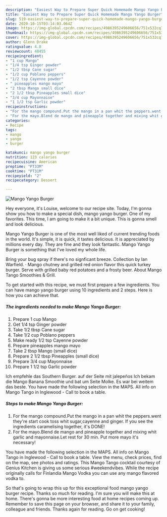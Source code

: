 ```yaml
---
description: "Easiest Way to Prepare Super Quick Homemade Mango Yango Burger"
title: "Easiest Way to Prepare Super Quick Homemade Mango Yango Burger"
slug: 519-easiest-way-to-prepare-super-quick-homemade-mango-yango-burger
date: 2020-10-15T03:14:03.064Z
image: https://img-global.cpcdn.com/recipes/4986395249606656/751x532cq70/mango-yango-burger-recipe-main-photo.jpg
thumbnail: https://img-global.cpcdn.com/recipes/4986395249606656/751x532cq70/mango-yango-burger-recipe-main-photo.jpg
cover: https://img-global.cpcdn.com/recipes/4986395249606656/751x532cq70/mango-yango-burger-recipe-main-photo.jpg
author: Glenn Drake
ratingvalue: 4.8
reviewcount: 48455
recipeingredient:
- "1 cup Mango"
- "1/4 tsp Ginger powder"
- "1/2 tbsp Cane sugar"
- "1/2 cup Poblano peppers"
- "1/2 tsp Cayenne powder"
- " pineapples mango mayo"
- "2 tbsp Mango small dice"
- "2 1/2 tbsp Pineapples small dice"
- "3/4 cup Mayonnaise"
- "1 1/2 tsp Garlic powder"
recipeinstructions:
- "For the mango compound.Put the mango in a pan whit the peppers.went they&#39;re start cook toss whit sugar,cayenne and ginger. If you see the ingredients caramelising together, it&#39;s DONE!"
- "For the mayo.Blend de mango and pineapple together and mixing whit garlic and mayonnaise.Let rest for 30 min. Put more mayo it&#39;s necessary!"
categories:
- Recipe
tags:
- mango
- yango
- burger

katakunci: mango yango burger 
nutrition: 123 calories
recipecuisine: American
preptime: "PT33M"
cooktime: "PT31M"
recipeyield: "2"
recipecategory: Dessert

---
```



![Mango Yango Burger](https://img-global.cpcdn.com/recipes/4986395249606656/751x532cq70/mango-yango-burger-recipe-main-photo.jpg)

Hey everyone, it's Louise, welcome to our recipe site. Today, I'm gonna show you how to make a special dish, mango yango burger. One of my favorites. This time, I am going to make it a bit unique. This is gonna smell and look delicious.

Mango Yango Burger is one of the most well liked of current trending foods in the world. It's simple, it is quick, it tastes delicious. It is appreciated by millions every day. They are fine and they look fantastic. Mango Yango Burger is something that I've loved my whole life.

Bring your bug spray if there&#39;s no signficant breeze. Collection by Ian Warfield. · Mango chutney and grilled red onion flavor this quick turkey burger. Serve with grilled baby red potatoes and a frosty beer. About Mango Tango Smoothies &amp; Grill.


To get started with this recipe, we must first prepare a few ingredients. You can have mango yango burger using 10 ingredients and 2 steps. Here is how you can achieve that.

<!--inarticleads1-->

##### The ingredients needed to make Mango Yango Burger:

1. Prepare 1 cup Mango
1. Get 1/4 tsp Ginger powder
1. Take 1/2 tbsp Cane sugar
1. Take 1/2 cup Poblano peppers
1. Make ready 1/2 tsp Cayenne powder
1. Prepare  pineapples mango mayo
1. Take 2 tbsp Mango (small dice)
1. Prepare 2 1/2 tbsp Pineapples (small dice)
1. Prepare 3/4 cup Mayonnaise
1. Prepare 1 1/2 tsp Garlic powder


Ich empfehle das Southern Burger. auf der Seite mit jalepeños Ich bekam die Mango Banana Smoothie und bat um Seite Molke. Es war bei weitem das beste. You have made the following selection in the MAPS. All info on Mango Tango in Inglewood - Call to book a table. 

<!--inarticleads2-->

##### Steps to make Mango Yango Burger:

1. For the mango compound.Put the mango in a pan whit the peppers.went they&#39;re start cook toss whit sugar,cayenne and ginger. If you see the ingredients caramelising together, it&#39;s DONE!
1. For the mayo.Blend de mango and pineapple together and mixing whit garlic and mayonnaise.Let rest for 30 min. Put more mayo it&#39;s necessary!


You have made the following selection in the MAPS. All info on Mango Tango in Inglewood - Call to book a table. View the menu, check prices, find on the map, see photos and ratings. This Mango Tango cocktail courtesy of Genius Kitchen is giving us some serious #weekendvibes. While the recipe originally calls for Finlandia Mango Vodka you can use any mango flavored vodka to. 

So that's going to wrap this up for this exceptional food mango yango burger recipe. Thanks so much for reading. I'm sure you will make this at home. There's gonna be more interesting food at home recipes coming up. Remember to save this page on your browser, and share it to your family, colleague and friends. Thanks again for reading. Go on get cooking!
